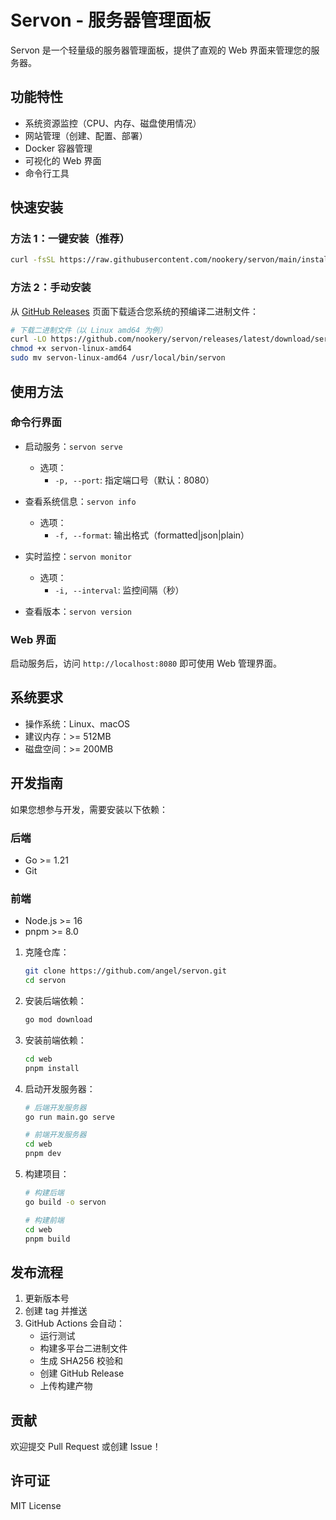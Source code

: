 # Servon - 服务器管理面板

Servon 是一个轻量级的服务器管理面板，提供了直观的 Web 界面来管理您的服务器。

## 功能特性

- 系统资源监控（CPU、内存、磁盘使用情况）
- 网站管理（创建、配置、部署）
- Docker 容器管理
- 可视化的 Web 界面
- 命令行工具

## 快速安装

### 方法 1：一键安装（推荐）

```bash
curl -fsSL https://raw.githubusercontent.com/nookery/servon/main/install.sh | bash
```

### 方法 2：手动安装

从 [GitHub Releases](https://github.com/nookery/servon/releases) 页面下载适合您系统的预编译二进制文件：

```bash
# 下载二进制文件（以 Linux amd64 为例）
curl -LO https://github.com/nookery/servon/releases/latest/download/servon-linux-amd64
chmod +x servon-linux-amd64
sudo mv servon-linux-amd64 /usr/local/bin/servon
```

## 使用方法

### 命令行界面

- 启动服务：`servon serve`

  - 选项：
    - `-p, --port`: 指定端口号（默认：8080）

- 查看系统信息：`servon info`

  - 选项：
    - `-f, --format`: 输出格式（formatted|json|plain）

- 实时监控：`servon monitor`

  - 选项：
    - `-i, --interval`: 监控间隔（秒）

- 查看版本：`servon version`

### Web 界面

启动服务后，访问 `http://localhost:8080` 即可使用 Web 管理界面。

## 系统要求

- 操作系统：Linux、macOS
- 建议内存：>= 512MB
- 磁盘空间：>= 200MB

## 开发指南

如果您想参与开发，需要安装以下依赖：

### 后端
- Go >= 1.21
- Git

### 前端
- Node.js >= 16
- pnpm >= 8.0

1. 克隆仓库：

   ```bash
   git clone https://github.com/angel/servon.git
   cd servon
   ```

2. 安装后端依赖：

   ```bash
   go mod download
   ```

3. 安装前端依赖：

   ```bash
   cd web
   pnpm install
   ```

4. 启动开发服务器：

   ```bash
   # 后端开发服务器
   go run main.go serve

   # 前端开发服务器
   cd web
   pnpm dev
   ```

5. 构建项目：
   ```bash
   # 构建后端
   go build -o servon

   # 构建前端
   cd web
   pnpm build
   ```

## 发布流程

1. 更新版本号
2. 创建 tag 并推送
3. GitHub Actions 会自动：
   - 运行测试
   - 构建多平台二进制文件
   - 生成 SHA256 校验和
   - 创建 GitHub Release
   - 上传构建产物

## 贡献

欢迎提交 Pull Request 或创建 Issue！

## 许可证

MIT License
